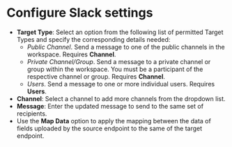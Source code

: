 # Configure Slack settings

* **Target Type**: Select an option from the following list of permitted Target Types and specify the corresponding details needed:
  * _Public Channel_. Send a message to one of the public channels in the workspace. Requires **Channel**.
  * _Private Channel/Group_. Send a message to a private channel or group within the workspace. You must be a participant of the respective channel or group. Requires **Channel**.
  * _Users_. Send a message to one or more individual users. Requires **Users**.
* **Channel**: Select a channel to add more channels from the dropdown list.
* **Message**: Enter the updated message to send to the same set of recipients.
* Use the **Map Data** option to apply the mapping between the data of fields uploaded by the source endpoint to the same of the target endpoint.
